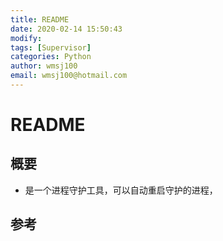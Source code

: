 ```yaml
---
title: README
date: 2020-02-14 15:50:43
modify: 
tags: [Supervisor]
categories: Python
author: wmsj100
email: wmsj100@hotmail.com
---
```


# README

## 概要

- 是一个进程守护工具，可以自动重启守护的进程，

## 参考

